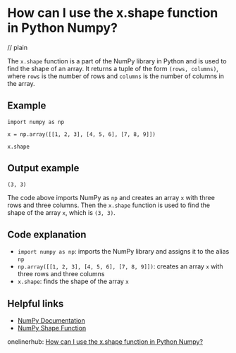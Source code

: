 # How can I use the x.shape function in Python Numpy?
// plain

The `x.shape` function is a part of the NumPy library in Python and is used to find the shape of an array. It returns a tuple of the form `(rows, columns)`, where `rows` is the number of rows and `columns` is the number of columns in the array.

## Example


```
import numpy as np

x = np.array([[1, 2, 3], [4, 5, 6], [7, 8, 9]])

x.shape
```

## Output example


```
(3, 3)
```

The code above imports NumPy as `np` and creates an array `x` with three rows and three columns. Then the `x.shape` function is used to find the shape of the array `x`, which is `(3, 3)`.

## Code explanation

- `import numpy as np`: imports the NumPy library and assigns it to the alias `np`
- `np.array([[1, 2, 3], [4, 5, 6], [7, 8, 9]])`: creates an array `x` with three rows and three columns
- `x.shape`: finds the shape of the array `x`

## Helpful links
- [NumPy Documentation](https://numpy.org/doc/stable/)
- [NumPy Shape Function](https://docs.scipy.org/doc/numpy/reference/generated/numpy.ndarray.shape.html)

onelinerhub: [How can I use the x.shape function in Python Numpy?](https://onelinerhub.com/python-scipy/how-can-i-use-the-x-shape-function-in-python-numpy)